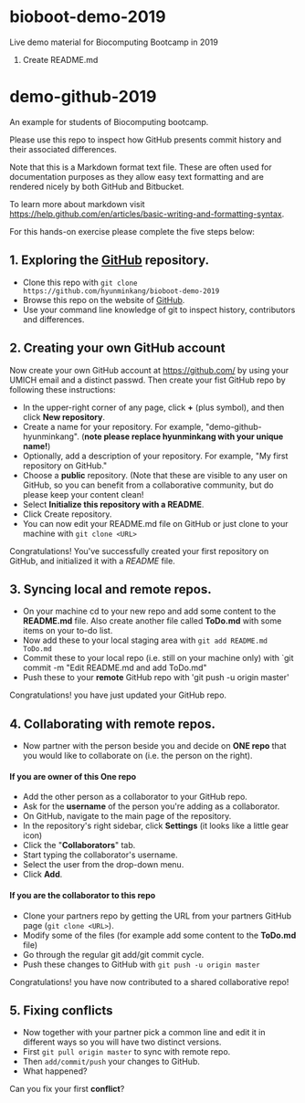 # bioboot-demo-2019
Live demo material for Biocomputing Bootcamp in 2019

1. Create README.md

# demo-github-2019
An example for students of Biocomputing bootcamp.

Please use this repo to inspect how GitHub presents commit history and their associated differences.

Note that this is a Markdown format text file. These are often used for documentation purposes as they allow easy text formatting and are rendered nicely by both GitHub and Bitbucket.

To learn more about markdown visit <https://help.github.com/en/articles/basic-writing-and-formatting-syntax>.

For this hands-on exercise please complete the five steps below: 

## 1. Exploring the [GitHub](https://github.com/hyunminkang/bioboot-demo-2019) repository.

- Clone this repo with `git clone https://github.com/hyunminkang/bioboot-demo-2019`
- Browse this repo on the website of [GitHub](https://github.com/hyunminkang/bioboot-demo-2019).
- Use your command line knowledge of git to inspect history, contributors and differences.

## 2. Creating your own GitHub account
Now create your own GitHub account at <https://github.com/> by using your UMICH email and a distinct passwd. Then create your fist GitHub repo by following these instructions:

- In the upper-right corner of any page, click **+** (plus symbol), and then click **New repository**.
- Create a name for your repository. For example, "demo-github-hyunminkang". (**note please replace hyunminkang with your unique name!**)
- Optionally, add a description of your repository. For example, "My first repository on GitHub."
- Choose a **public** repository. (Note that these are visible to any user on GitHub, so you can benefit from a collaborative community, but do please keep your content clean! 
- Select **Initialize this repository with a README**.
- Click Create repository.
- You can now edit your README.md file on GitHub or just clone to your machine with `git clone <URL>`

Congratulations! You've successfully created your first repository on GitHub, and initialized it with a _README_ file.

## 3. Syncing local and remote repos.

- On your machine cd to your new repo and add some content to the **README.md** file. Also create another file called **ToDo.md** with some items on your to-do list.
- Now add these to your local staging area with `git add README.md ToDo.md`
- Commit these to your local repo (i.e. still on your machine only) with `git commit -m "Edit README.md and add ToDo.md"
- Push these to your **remote** GitHub repo with 'git push -u origin master'

Congratulations! you have just updated your GitHub repo.

## 4. Collaborating with remote repos.

- Now partner with the person beside you and decide on **ONE repo** that you would like to collaborate on (i.e. the person on the right).

#### If you are owner of this **One repo**
- Add the other person as a collaborator to your GitHub repo.
- Ask for the **username** of the person you're adding as a collaborator. 
- On GitHub, navigate to the main page of the repository.
- In the repository's right sidebar, click  **Settings** (it looks like a little gear icon)
- Click the "**Collaborators**" tab.
- Start typing the collaborator's username.
- Select the user from the drop-down menu.
- Click **Add**.

#### If you are the collaborator to this repo
- Clone your partners repo by getting the URL from your partners GitHub page (`git clone <URL>`).
- Modify some of the files (for example add some content to the **ToDo.md** file)
- Go through the regular git add/git commit cycle.
- Push these changes to GitHub with `git push -u origin master`

Congratulations! you have now contributed to a shared collaborative repo! 

## 5. Fixing conflicts

- Now together with your partner pick a common line and edit it in different ways so you will have two distinct versions.
- First `git pull origin master` to sync with remote repo.
- Then `add/commit/push` your changes to GitHub.
- What happened?

Can you fix your first **conflict**?
